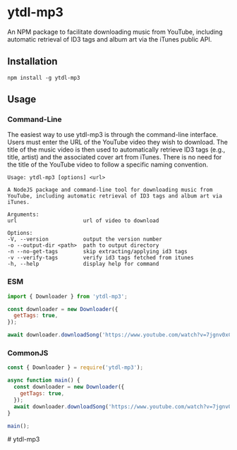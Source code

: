 # ytdl-mp3

An NPM package to facilitate downloading music from YouTube, including automatic retrieval of ID3 tags and album art via the iTunes public API.

## Installation

```shell
npm install -g ytdl-mp3
```

## Usage

### Command-Line

The easiest way to use ytdl-mp3 is through the command-line interface. Users must enter the URL of the YouTube video they wish to download. The title of the music video is then used to automatically retrieve ID3 tags (e.g., title, artist) and the associated cover art from iTunes. There is no need for the title of the YouTube video to follow a specific naming convention.

```
Usage: ytdl-mp3 [options] <url>

A NodeJS package and command-line tool for downloading music from YouTube, including automatic retrieval of ID3 tags and album art via iTunes.

Arguments:
url                     url of video to download

Options:
-V, --version           output the version number
-o --output-dir <path>  path to output directory
-n --no-get-tags        skip extracting/applying id3 tags
-v --verify-tags        verify id3 tags fetched from itunes
-h, --help              display help for command
```

### ESM

```javascript
import { Downloader } from 'ytdl-mp3';

const downloader = new Downloader({
  getTags: true,
});

await downloader.downloadSong('https://www.youtube.com/watch?v=7jgnv0xCv-k');
```

### CommonJS

```javascript
const { Downloader } = require('ytdl-mp3');

async function main() {
  const downloader = new Downloader({
    getTags: true,
  });
  await downloader.downloadSong('https://www.youtube.com/watch?v=7jgnv0xCv-k');
}

main();
```
#   y t d l - m p 3  
 